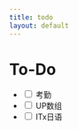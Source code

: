 ```yaml
---
title: todo
layout: default
---
```

# To-Do


* <input type="checkbox"> 考勤
* <input type="checkbox"> UP数组
* <input type="checkbox"> ITx日语